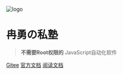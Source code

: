 <!--
 * @Descripttion: 
 * @version: 
 * @Author: 冉勇
 * @Date: 2021-04-19 10:29:18
 * @LastEditTime: 2021-04-19 15:55:21
-->
<!-- <img  wight="500px" style="border-radius: 50%"  src="https://picography.co/wp-content/uploads/2021/01/picography-icy-summit-of-a-mountain-on-a-frosty-night-768x545.jpg"> -->

<!-- 全屏图片 -->
![logo](https://picography.co/wp-content/uploads/2020/01/picography-a-woman-on-a-beach-opens-her-sarong-at-the-rolling-waves-768x512.jpg)

# **冉勇の私塾**

> **不需要Root权限的** JavaScript自动化软件

[Gitee](https://gitee.com/ran_yong/auto.js.git)
[官方文档](https://docsify.js.org/#/zh-cn/quickstart)
[阅读文档](?id=Headlin1) 


